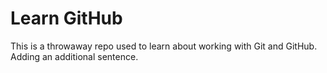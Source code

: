 # Learn GitHub

This is a throwaway repo used to learn about working with Git and GitHub.
Adding an additional sentence.
